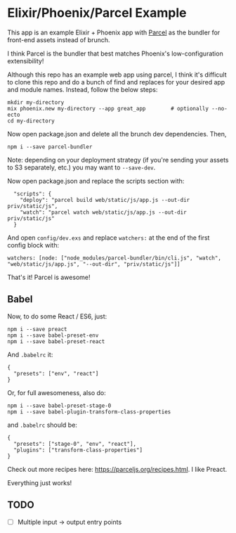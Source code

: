 # Elixir/Phoenix/Parcel Example

This app is an example Elixir + Phoenix app with [Parcel](https://parceljs.org/)
as the bundler for front-end assets instead of brunch.

I think Parcel is the bundler that best matches Phoenix's low-configuration
extensibility!

Although this repo has an example web app using parcel, I think it's difficult
to clone this repo and do a bunch of find and replaces for your desired app
and module names. Instead, follow the below steps:

```
mkdir my-directory
mix phoenix.new my-directory --app great_app        # optionally --no-ecto
cd my-directory
```

Now open package.json and delete all the brunch dev dependencies. Then,
```
npm i --save parcel-bundler
```

Note: depending on your deployment strategy (if you're sending your assets to S3
separately, etc.) you may want to `--save-dev`.

Now open package.json and replace the scripts section with:
```
  "scripts": {
    "deploy": "parcel build web/static/js/app.js --out-dir priv/static/js",
    "watch": "parcel watch web/static/js/app.js --out-dir priv/static/js"
  }
```

And open `config/dev.exs` and replace `watchers:` at the end of the first config
block with:
```
watchers: [node: ["node_modules/parcel-bundler/bin/cli.js", "watch", "web/static/js/app.js", "--out-dir", "priv/static/js"]]
```

That's it! Parcel is awesome!

## Babel

Now, to do some React / ES6, just:
```
npm i --save preact
npm i --save babel-preset-env
npm i --save babel-preset-react
```

And `.babelrc` it:
```
{
  "presets": ["env", "react"]
}
```

Or, for full awesomeness, also do:
```
npm i --save babel-preset-stage-0
npm i --save babel-plugin-transform-class-properties
```

and `.babelrc` should be:
```
{
  "presets": ["stage-0", "env", "react"],
  "plugins": ["transform-class-properties"]
}
```

Check out more recipes here: https://parceljs.org/recipes.html. I like Preact.

Everything just works!

## TODO

- [ ] Multiple input -> output entry points
